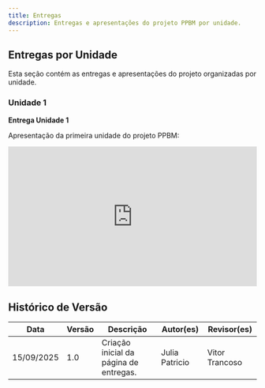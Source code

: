 ```yaml
---
title: Entregas
description: Entregas e apresentações do projeto PPBM por unidade.
---
```


## Entregas por Unidade

Esta seção contém as entregas e apresentações do projeto organizadas por unidade.

### Unidade 1

**Entrega Unidade 1**

Apresentação da primeira unidade do projeto PPBM:

<div style="position: relative; padding-bottom: 56.25%; height: 0; overflow: hidden; max-width: 100%; background: #000;">
  <iframe 
    src="https://www.youtube.com/embed/KPa4e8Jwf70" 
    style="position: absolute; top: 0; left: 0; width: 100%; height: 100%;" 
    frameborder="0" 
    allowfullscreen
    title="Entrega Unidade 1">
  </iframe>
</div>

## Histórico de Versão

| Data       | Versão | Descrição                              | Autor(es)      | Revisor(es)    |
| ---------- | ------ | -------------------------------------- | -------------- | -------------- |
| 15/09/2025 | 1.0    | Criação inicial da página de entregas. | Julia Patricio | Vitor Trancoso |
